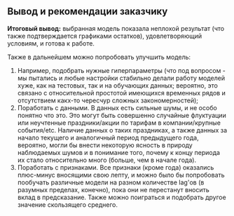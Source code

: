 ## Вывод и рекомендации заказчику

**Итоговый вывод:** выбранная модель показала неплохой результат (что также подтверждается графиками остатков), удовлетворяющий условиям, и готова к работе.

Также в дальнейшем можно попробовать улучшить модель:
1. Например, подобрать нужные гиперпараметры (что под вопросом - мы пытались и любые настройки стабильно делали работу моделей хуже, как на тестовых, так и на обучающих данных; вероятно, это связано с относительной простотой имеющихся временных рядов и отсутствием какх-то чересчур сложных закономерностей);
2. Поработать с данными. В данных есть сильные шумы, и не особо понятно что это. Это могут быть совершенно случайные флуктуации или неучтенные праздники/акции по тарифам в компании/крупные события/etc. Наличие данных о таких праздниках, а также данных за начало текущего и аналогичный период предыдущего года, вероятно, могли бы внести некоторую ясность в природу наблюдаемых шумов и в понимание того, почему к концу периода их стало относительно много (больше, чем в начале года).
3. Поработать с признаками. Все признаки (кроме года) оказались плюс-минус вносящими свою лепту, и можно было бы попробовать пообучать различные модели на разном количестве lag'ов (в разумных пределах, конечно), пока они не перестанут вносить вклад в предсказание. Также можно поиграться и подобрать другое значение скользящего среднего.
